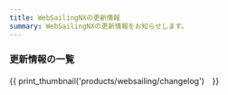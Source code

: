 ```yaml
---
title: WebSailingNXの更新情報
summary: WebSailingNXの更新情報をお知らせします。
---
```

### 更新情報の一覧

{{ print_thumbnail('products/websailing/changelog')　}}